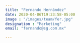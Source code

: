 ```yaml
---
title: "Fernando Hernández"
date: 2020-04-06T19:23:58-05:00
image : "/images/team/fer.jpg"
designation : "Marketing"
email: "fernando@sg.com.mx"

---
```


